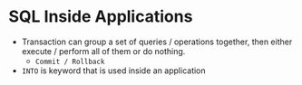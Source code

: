 # SQL Inside Applications

- Transaction can group a set of queries / operations together, then either execute / perform all of them or do nothing.
  - `Commit / Rollback`
- `INTO` is keyword that is used inside an application